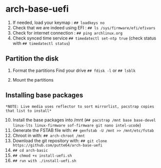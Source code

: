 # arch-base-uefi
1. If needed, load your keymap : `## loadkeys no`
2. Check that we are indeed using EFI : `## ls /sys/firmware/efi/efivars`
3. Check for internet connection : `## ping archlinux.org`
4. Check synced time service `## timedatectl set-ntp true` (check status with `## timedatectl status`)
## Partition the disk
1. Format the partitions
    Find your drive `## fdisk -l` or `## lsblk`
    
8. Mount the partitions
## Installing base packages
    *NOTE: Live media uses reflector to sort mirrorlist, pacstrap copies that list to install*
10. Install the base packages into /mnt (`## pacstrap /mnt base base-devel linux-lts linux-firmware sof-firmware git nano intel-ucode`)
11. Generate the FSTAB file with: `## genfstab -U /mnt >> /mnt/etc/fstab`
12. Chroot in with: `## arch-chroot /mnt`
13. Download the git repository with: `## git clone https://github.com/putte64/arch-base-uefi`
14. `## cd arch-basic`
15. `## chmod +x install-uefi.sh`
16. `## run with ./install-uefi.sh`
